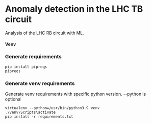 # Anomaly detection in the LHC TB circuit

Analysis of the LHC RB circuit with ML.

#### Venv
### Generate requirements
```
pip install pipreqs
pipreqs
```
### Generate venv requirements
Generate venv requirements with specific python version. --python is optional
```
virtualenv --python=/usr/bin/python3.9 venv 
.\venv\Scripts\activate
pip install -r requirements.txt
```